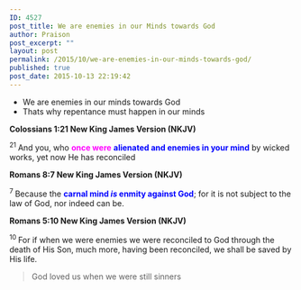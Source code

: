 ```yaml
---
ID: 4527
post_title: We are enemies in our Minds towards God
author: Praison
post_excerpt: ""
layout: post
permalink: /2015/10/we-are-enemies-in-our-minds-towards-god/
published: true
post_date: 2015-10-13 22:19:42
---
```

<ul>
	<li>We are enemies in our minds towards God</li>
	<li>Thats why repentance must happen in our minds</li>
</ul>
<strong><span class="passage-display-bcv">Colossians 1:21
</span><span class="passage-display-version">New King James Version (NKJV)</span></strong>

<span id="en-NKJV-29487" class="text Col-1-21"><sup class="versenum">21 </sup>And you, who <span style="color: #ff00ff;"><strong>once were</strong></span> <span style="color: #0000ff;"><strong>alienated and enemies in your mind</strong></span> by wicked works, yet now He has reconciled</span>

<strong><span class="passage-display-bcv">Romans 8:7
</span><span class="passage-display-version">New King James Version (NKJV)</span></strong>

<span id="en-NKJV-28124" class="text Rom-8-7"><sup class="versenum">7 </sup>Because the <span style="color: #0000ff;"><strong>carnal mind <i>is</i> enmity against God</strong></span>; for it is not subject to the law of God, nor indeed can be.</span>

<strong><span class="passage-display-bcv">Romans 5:10
</span><span class="passage-display-version">New King James Version (NKJV)</span></strong>

<span id="en-NKJV-28058" class="text Rom-5-10"><sup class="versenum">10 </sup>For if when we were enemies we were reconciled to God through the death of His Son, much more, having been reconciled, we shall be saved by His life.</span>
<blockquote>God loved us when we were still sinners</blockquote>